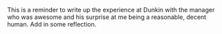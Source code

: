 This is a reminder to write up the experience at Dunkin with the manager who was awesome and his surprise at me being a reasonable, decent human. Add in some reflection.